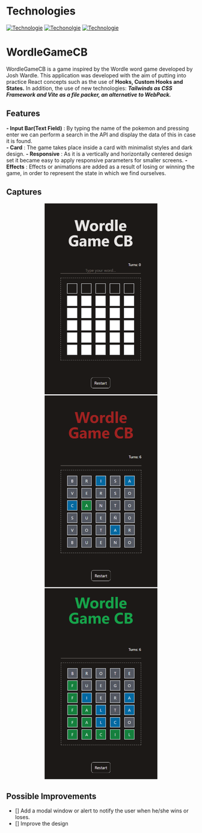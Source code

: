 # Technologies
[![Technologie](https://img.shields.io/badge/%40%2017.0.2%20-React-blue)](https://es.reactjs.org/)
[![Techonolgie](https://img.shields.io/badge/%40%202.7.2%20-Vite-orange)](https://vitejs.dev/)
[![Technologie](https://img.shields.io/badge/%40%203.0.21%20-Tailwinds-blue)](https://tailwindcss.com/)

# WordleGameCB
WordleGameCB is a game inspired by the Wordle word game developed by Josh Wardle. This application was developed with the aim of putting into practice React concepts such as the use of **Hooks, Custom Hooks and States.** In addition, the use of new technologies: ***Tailwinds as CSS Framework and Vite as a file packer, an alternative to WebPack.***

## Features
**- Input Bar(Text Field)** : By typing the name of the pokemon and pressing enter we can perform a search in the API and display the data of this in case it is found.   
**- Card** : The game takes place inside a card with minimalist styles and dark design. 
**- Responsive** : As it is a vertically and horizontally centered design set it became easy to apply responsive parameters for smaller screens.
**- Effects** : Effects or animations are added as a result of losing or winning the game, in order to represent the state in which we find ourselves.

## Captures
<div align='center'>
  <img src='https://github.com/CamiloBarros/WordleGameCB/blob/master/docs/1.PNG' width='300px' />
  <img src='https://github.com/CamiloBarros/WordleGameCB/blob/master/docs/2.PNG' width='300px' />
  <img src='https://github.com/CamiloBarros/WordleGameCB/blob/master/docs/3.PNG' width='300px' />
</div>

## Possible Improvements
- [] Add a modal window or alert to notify the user when he/she wins or loses.
- [] Improve the design
